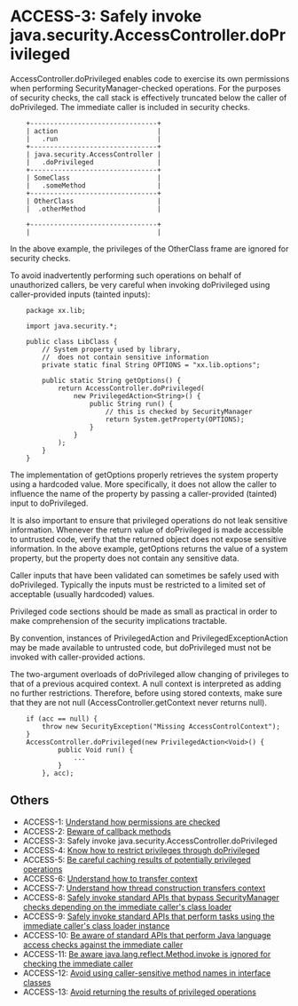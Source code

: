 # ACCESS-3: Safely invoke java.security.AccessController.doPrivileged
AccessController.doPrivileged enables code to exercise its own permissions when performing SecurityManager-checked operations. For the purposes of security checks, the call stack is effectively truncated below the caller of doPrivileged. The immediate caller is included in security checks.

        +--------------------------------+
        | action                         |
        |   .run                         |
        +--------------------------------+
        | java.security.AccessController |
        |   .doPrivileged                |
        +--------------------------------+
        | SomeClass                      |
        |   .someMethod                  |
        +--------------------------------+
        | OtherClass                     |
        |  .otherMethod                  |

        +--------------------------------+
        |                                |
In the above example, the privileges of the OtherClass frame are ignored for security checks.

To avoid inadvertently performing such operations on behalf of unauthorized callers, be very careful when invoking doPrivileged using caller-provided inputs (tainted inputs):

        package xx.lib;

        import java.security.*;

        public class LibClass {
            // System property used by library, 
            //  does not contain sensitive information
            private static final String OPTIONS = "xx.lib.options";

            public static String getOptions() {
                return AccessController.doPrivileged(
                    new PrivilegedAction<String>() {
                        public String run() {
                            // this is checked by SecurityManager
                            return System.getProperty(OPTIONS);
                        }
                    }
                );
            }
        }

The implementation of getOptions properly retrieves the system property using a hardcoded value. More specifically, it does not allow the caller to influence the name of the property by passing a caller-provided (tainted) input to doPrivileged.

It is also important to ensure that privileged operations do not leak sensitive information. Whenever the return value of doPrivileged is made accessible to untrusted code, verify that the returned object does not expose sensitive information. In the above example, getOptions returns the value of a system property, but the property does not contain any sensitive data.

Caller inputs that have been validated can sometimes be safely used with doPrivileged. Typically the inputs must be restricted to a limited set of acceptable (usually hardcoded) values.

Privileged code sections should be made as small as practical in order to make comprehension of the security implications tractable.

By convention, instances of PrivilegedAction and PrivilegedExceptionAction may be made available to untrusted code, but doPrivileged must not be invoked with caller-provided actions.

The two-argument overloads of doPrivileged allow changing of privileges to that of a previous acquired context. A null context is interpreted as adding no further restrictions. Therefore, before using stored contexts, make sure that they are not null (AccessController.getContext never returns null).


        if (acc == null) {
            throw new SecurityException("Missing AccessControlContext");
        }
        AccessController.doPrivileged(new PrivilegedAction<Void>() {
                public Void run() {
                    ...
                }
            }, acc);

## Others
 - ACCESS-1: [Understand how permissions are checked](../g91)
 - ACCESS-2: [Beware of callback methods](../g92)
 - ACCESS-3: Safely invoke java.security.AccessController.doPrivileged
 - ACCESS-4: [Know how to restrict privileges through doPrivileged](../g94)
 - ACCESS-5: [Be careful caching results of potentially privileged operations](../g95)
 - ACCESS-6: [Understand how to transfer context](../g96)
 - ACCESS-7: [Understand how thread construction transfers context](../g97)
 - ACCESS-8: [Safely invoke standard APIs that bypass SecurityManager checks depending on the immediate caller's class loader](../g98)
 - ACCESS-9: [Safely invoke standard APIs that perform tasks using the immediate caller's class loader instance](../g99)
 - ACCESS-10: [Be aware of standard APIs that perform Java language access checks against the immediate caller](../g910)
 - ACCESS-11: [Be aware java.lang.reflect.Method.invoke is ignored for checking the immediate caller](../g911)
 - ACCESS-12: [Avoid using caller-sensitive method names in interface classes](../g912)
 - ACCESS-13: [Avoid returning the results of privileged operations](../g913)
